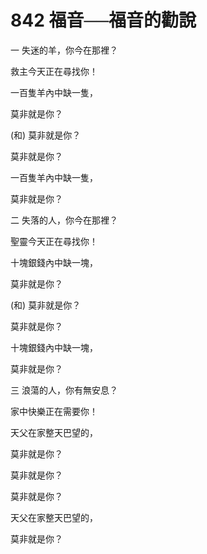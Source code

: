 # 842 福音──福音的勸說

一 失迷的羊，你今在那裡？

救主今天正在尋找你！

一百隻羊內中缺一隻，

莫非就是你？

(和) 莫非就是你？

莫非就是你？

一百隻羊內中缺一隻，

莫非就是你？

二 失落的人，你今在那裡？

聖靈今天正在尋找你！

十塊銀錢內中缺一塊，

莫非就是你？

(和) 莫非就是你？

莫非就是你？

十塊銀錢內中缺一塊，

莫非就是你？

三 浪蕩的人，你有無安息？

家中快樂正在需要你！

天父在家整天巴望的，

莫非就是你？

莫非就是你？

莫非就是你？

天父在家整天巴望的，

莫非就是你？

